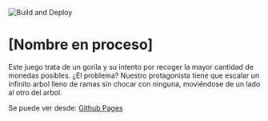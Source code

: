 ![Build and Deploy][badge]
# [Nombre en proceso]

Este juego trata de un gorila y su intento por recoger la mayor cantidad de monedas posibles.
¿El problema? Nuestro protagonista tiene que escalar un infinito arbol lleno de ramas sin chocar 
con ninguna, moviéndose de un lado al otro del arbol.

Se puede ver desde: [Github Pages][gh-pages]


[gh-pages]:https://ucc-arquitecturasoftwarei.github.io/primer-parcial-cobresi-nanfara/
[badge]:https://github.com/UCC-ArquitecturaSoftwareI/primer-parcial-cobresi-nanfara/workflows/Build%20and%20Deploy/badge.svg